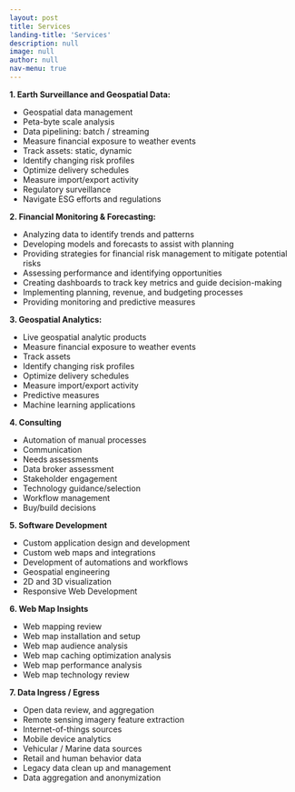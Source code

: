 ```yaml
---
layout: post
title: Services
landing-title: 'Services'
description: null
image: null
author: null
nav-menu: true
---
```


**1. Earth Surveillance and Geospatial Data:**
  - Geospatial data management
  - Peta-byte scale analysis
  - Data pipelining: batch / streaming
  - Measure financial exposure to weather events
  - Track assets: static, dynamic
  - Identify changing risk profiles
  - Optimize delivery schedules
  - Measure import/export activity
  - Regulatory surveillance
  - Navigate ESG efforts and regulations

**2. Financial Monitoring & Forecasting:**
  - Analyzing data to identify trends and patterns
  - Developing models and forecasts to assist with planning
  - Providing strategies for financial risk management to mitigate potential risks
  - Assessing performance and identifying opportunities
  - Creating dashboards to track key metrics and guide decision-making
  - Implementing planning, revenue, and budgeting processes
  - Providing monitoring and predictive measures

**3. Geospatial Analytics:**
  - Live geospatial analytic products
  - Measure financial exposure to weather events
  - Track assets
  - Identify changing risk profiles
  - Optimize delivery schedules
  - Measure import/export activity
  - Predictive measures
  - Machine learning applications

**4. Consulting**
  - Automation of manual processes
  - Communication
  - Needs assessments
  - Data broker assessment
  - Stakeholder engagement
  - Technology guidance/selection
  - Workflow management
  - Buy/build decisions

**5. Software Development**
  - Custom application design and development
  - Custom web maps and integrations
  - Development of automations and workflows
  - Geospatial engineering
  - 2D and 3D visualization
  - Responsive Web Development

**6. Web Map Insights**
  - Web mapping review
  - Web map installation and setup
  - Web map audience analysis
  - Web map caching optimization analysis
  - Web map performance analysis
  - Web map technology review

**7. Data Ingress / Egress**
  - Open data review, and aggregation
  - Remote sensing imagery feature extraction
  - Internet-of-things sources
  - Mobile device analytics
  - Vehicular / Marine data sources
  - Retail and human behavior data
  - Legacy data clean up and management
  - Data aggregation and anonymization
